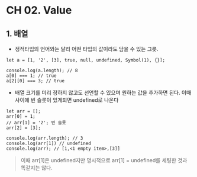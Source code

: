 # CH 02. Value

## 1. 배열

- 정적타입의 언어와는 달리 어떤 타입의 값이라도 담을 수 있는 그릇.

```
let a = [1, '2', [3], true, null, undefined, Symbol(1), {}];

console.log(a.length); // 8
a[0] === 1; // true
a[2][0] === 3; // true
```

- 배열 크기를 미리 정하지 않고도 선언할 수 있으며 원하는 값을 추가하면 된다. 이때 사이에 빈 슬롯이 있게되면 undefined로 나온다

```
let arr = [];
arr[0] = 1;
// arr[1] = '2'; 빈 슬롯
arr[2] = [3];

console.log(arr.length); // 3
console.log(arr[1]) // undefined
console.log(arr); // [1,<1 empty item>,[3]]
```

> 이때 arr[1]은 undefined지만 명시적으로 arr[1] = undefined를 세팅한 것과 똑같지는 않다.